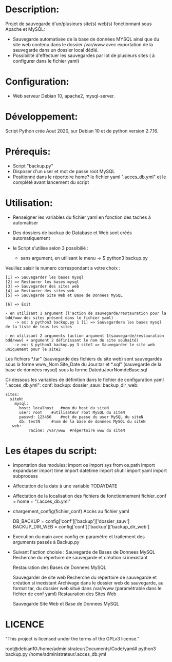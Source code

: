 # Description:
Projet de sauvegarde d'un/plusieurs site(s) web(s) fonctionnant sous Apache et MySQL:
- Sauvegarde automatisée de la base de données MYSQL ainsi que du site web contenu dans le dossier /var/www avec exportation de la sauvegarde dans un dossier local dédié.
- Possibilité d'effectuer les sauvegardes par lot de plusieurs sites ( à configurer dans le fichier yaml)

# Configuration:
 - Web serveur Debian 10, apache2, mysql-server.

# Développement:
Script Python crée Aout 2020, sur Debian 10 et de python version 2.7.16.

# Prérequis:
- Script "backup.py"
- Disposer d'un user et mot de passe root MySQL
- Positionné dans le répertoire home? le fichier yaml ".acces_db.yml"  et le complété avant lancement du script
 
# Utilisation:
- Renseigner les variables du fichier yaml en fonction des taches à automatiser
- Des dossiers de backup de Database et Web sont créés automatiquement

- le Script s'utilise selon 3 possibilié :
	- sans argument, en utilisant le menu -> $ python3 backup.py

Veuillez saisir le numero correspondant a votre choix :

	[1] => Sauvegarder les bases mysql
	[2] => Restaurer les bases mysql
	[3] => Sauvegarder des sites web
	[4] => Restaurer des sites web
	[5] => Sauvegarde Site Web et Base de Donnees MySQL

	[6] => Exit

	- en utilisant 1 argument (l'action de sauvegarde/restauration pour la bdd/www des sites présent dans le fichier yaml)
		-> ex: $ python3 backup.py 1 [1] => Sauvegardera les bases mysql de la liste de tous les sites

	- en utilisant 2 arguments (action argument 1(sauvegarde/restauration bdd/www) + argument 2 définissant le nom du site souhaité)
		-> ex: $ python3 backup.py 3 site2 => Sauvegarder le site web uniquement pour le site2

Les fichiers 
*.tar" (sauvegarde des fichiers du site web) sont sauvegardés sous la forme www_Nom Site_Date du Jour.tar
et *.sql" (sauvegarde de la base de données mysql) sous la forme DateduJourNomdeBase.sql


Ci-dessous les variables de définition dans le fichier de configuration yaml ".acces_db.yml":
	conf:
	  backup:
	    dossier_sauv: 
	    backup_dir_web: 

	sites:
	  siteN:
	    mysql:
	      host: localhost   #nom du host du siteN
	      user: root	#utilisateur root MySQL du siteN
	      passwd: 123456	#mot de passe du user MySQL du siteN
	      db: testN		#nom de la base de donnees MySQL du siteN
	   web:
      	      racine: /var/www  #répertoire www du siteN
     
# Les étapes du script:
 - importation des modules:
	import os
	import sys
	from os.path import expanduser
	import time
	import datetime
	import shutil
	import yaml
	import subprocess
 
 - Affectation de la date à une variable
	 TODAYDATE

 - Affectation de la localisation des fichiers de fonctionnement
	 fichier_conf = home + "/.acces_db.yml"

- chargement_config(fichier_conf)
	Accès au fichier yaml

	DB_BACKUP = config['conf']['backup']['dossier_sauv']
	BACKUP_DIR_WEB = config['conf']['backup']['backup_dir_web']

- Execution du main avec config en paramètre et traitement des arguments passés à Backup.py
- Suivant l'action choisie :
	Sauvegarde de Bases de Donnees MySQL
	Recherche du répertoire de sauvegarde et création si inexistant

	Restauration des Bases de Donnees MySQL

	Sauvegarder de site web
	Recherche du répertoire de sauvegarde et création si inexistant
	Archivage  dans le dossier web de sauvegarde, au format tar, du dossier web situé dans /var/www (paramétrable dans le fichier de conf yaml)
	Restauration des Sites Web

	Sauvegarde Site Web et Base de Donnees MySQL
        
# LICENCE
"This project is licensed under the terms of the GPLv3 license."

   
root@debian10:/home/administrateur/Documents/Code/yaml# python3 backup.py /home/administrateur/.acces_db.yml

        

